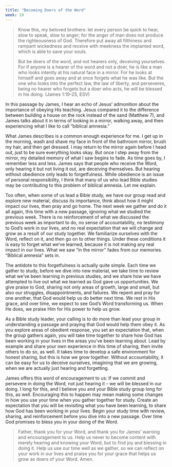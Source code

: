 ```yaml
---
title: "Becoming Doers of the Word"
week: 19
---
```


> Know this, my beloved brothers: let every person be quick to hear,
> slow to speak, slow to anger; for the anger of man does not produce
> the righteousness of God. Therefore put away all filthiness and
> rampant wickedness and receive with meekness the implanted word, which
> is able to save your souls.
>
> But be doers of the word, and not hearers only, deceiving yourselves.
> For if anyone is a hearer of the word and not a doer, he is like a man
> who looks intently at his natural face in a mirror. For he looks at
> himself and goes away and at once forgets what he was like. But the
> one who looks into the perfect law, the law of liberty, and
> perseveres, being no hearer who forgets but a doer who acts, he will
> be blessed in his doing. (James 1:19-25, ESV)

In this passage by James, I hear an echo of Jesus’ admonition about
the importance of obeying His teaching. Jesus compared it to the
difference between building a house on the rock instead of the sand
(Matthew 7), and James talks about it in terms of looking in a mirror,
walking away, and then experiencing what I like to call “biblical
amnesia.”

What James describes is a common enough experience for me. I get up in
the morning, wash and shave my face in front of the bathroom mirror,
brush my hair, and then get dressed. I may return to the mirror again
before I head out, just to be sure everything looks okay. But once I
step away from the mirror, my detailed memory of what I saw begins to
fade. As time goes by, I remember less and less. James says that people
who receive the Word, only hearing it but not living it out, are
deceiving themselves. But hearing without obedience only leads to
forgetfulness. While obedience is an issue of personal responsibility, I
think that many of us who lead Bible studies may be contributing to this
problem of biblical amnesia. Let me explain.

Too often, when some of us lead a Bible study, we have our group read
and explore new material, discuss its importance, think about how it
might impact our lives, then pray and go home. The next week we gather
and do it all again, this time with a new passage, ignoring what we
studied the previous week. There is no reinforcement of what we
discussed the previous week as important to do, no sense of
accountability, no testimony to God’s work in our lives, and no real
expectation that we will change and grow as a result of our study
together. We familiarize ourselves with the Word, reflect on it, and
then go on to other things. Under these conditions it is easy to forget
what we’ve learned, because it is not making any real impact in our
lives. What we saw “in the mirror” fades from our memories. “Biblical
amnesia” sets in.

The antidote to this forgetfulness is actually quite simple. Each time
we gather to study, before we dive into new material, we take time to
review what we’ve been learning in previous studies, and we share how we
have attempted to live out what we learned as God gave us opportunities.
We give praise to God, sharing not only areas of growth, large and
small, but also our struggles, disappointments, and failures. We repent
and pray for one another, that God would help us do better next time. We
rest in His grace, and over time, we expect to see God’s Word
transforming us. When He does, we praise Him for His power to help us
grow.

As a Bible study leader, your calling is to do more than lead your group
in understanding a passage and praying that God would help them obey it.
As you explore areas of obedient response, you set an expectation that,
when the group gathers again, you will take time together to share how
God has been working in your lives in the areas you’ve been learning
about. Lead by example and share your own experience in this time of
sharing, then invite others to do so, as well. It takes time to develop
a safe environment for honest sharing, but this is how we grow together.
Without accountability, it can be easy for us to deceive ourselves,
imagining that we are growing, when we are actually just hearing and
forgetting.

James offers this word of encouragement to us: If we commit and
persevere in doing the Word, not just hearing it – we will be blessed in
our doing. I long for this, and I believe you and your Bible study group
long for this, as well. Encouraging this to happen may mean making some
changes in how you use your time when you gather together for study.
Create an expectation that you will be revisiting what you have been
learning, to share how God has been working in your lives. Begin your
study time with review, sharing, and reinforcement before you dive into
a new passage. Over time God promises to bless you in your doing of the
Word.

> Father, thank you for your Word, and thank you for James’ warning and
> encouragement to us. Help us never to become content with merely
> hearing and knowing your Word, but to find joy and blessing in doing
> it. Help us use our time well as we gather, so we can reflect on your
> work in our lives and praise you for your grace that helps us grow as
> doers of your Word. Amen.
